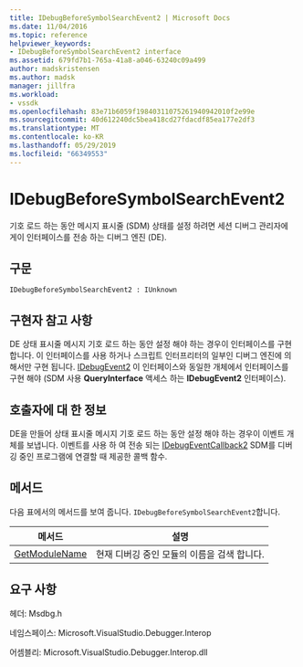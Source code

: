 ```yaml
---
title: IDebugBeforeSymbolSearchEvent2 | Microsoft Docs
ms.date: 11/04/2016
ms.topic: reference
helpviewer_keywords:
- IDebugBeforeSymbolSearchEvent2 interface
ms.assetid: 679fd7b1-765a-41a8-a046-63240c09a499
author: madskristensen
ms.author: madsk
manager: jillfra
ms.workload:
- vssdk
ms.openlocfilehash: 83e71b6059f19840311075261940942010f2e99e
ms.sourcegitcommit: 40d612240dc5bea418cd27fdacdf85ea177e2df3
ms.translationtype: MT
ms.contentlocale: ko-KR
ms.lasthandoff: 05/29/2019
ms.locfileid: "66349553"
---
```

# <a name="idebugbeforesymbolsearchevent2"></a>IDebugBeforeSymbolSearchEvent2
기호 로드 하는 동안 메시지 표시줄 (SDM) 상태를 설정 하려면 세션 디버그 관리자에 게이 인터페이스를 전송 하는 디버그 엔진 (DE).

## <a name="syntax"></a>구문

```
IDebugBeforeSymbolSearchEvent2 : IUnknown
```

## <a name="notes-for-implementers"></a>구현자 참고 사항
 DE 상태 표시줄 메시지 기호 로드 하는 동안 설정 해야 하는 경우이 인터페이스를 구현 합니다. 이 인터페이스를 사용 하거나 스크립트 인터프리터의 일부인 디버그 엔진에 의해서만 구현 됩니다. [IDebugEvent2](../../../extensibility/debugger/reference/idebugevent2.md) 이 인터페이스와 동일한 개체에서 인터페이스를 구현 해야 (SDM 사용 **QueryInterface** 액세스 하는 **IDebugEvent2** 인터페이스).

## <a name="notes-for-callers"></a>호출자에 대 한 정보
 DE을 만들어 상태 표시줄 메시지 기호 로드 하는 동안 설정 해야 하는 경우이 이벤트 개체를 보냅니다. 이벤트를 사용 하 여 전송 되는 [IDebugEventCallback2](../../../extensibility/debugger/reference/idebugeventcallback2.md) SDM를 디버깅 중인 프로그램에 연결할 때 제공한 콜백 함수.

## <a name="methods"></a>메서드
 다음 표에서의 메서드를 보여 줍니다. `IDebugBeforeSymbolSearchEvent2`합니다.

|메서드|설명|
|------------|-----------------|
|[GetModuleName](../../../extensibility/debugger/reference/idebugbeforesymbolsearchevent2-getmodulename.md)|현재 디버깅 중인 모듈의 이름을 검색 합니다.|

## <a name="requirements"></a>요구 사항
 헤더: Msdbg.h

 네임스페이스: Microsoft.VisualStudio.Debugger.Interop

 어셈블리: Microsoft.VisualStudio.Debugger.Interop.dll